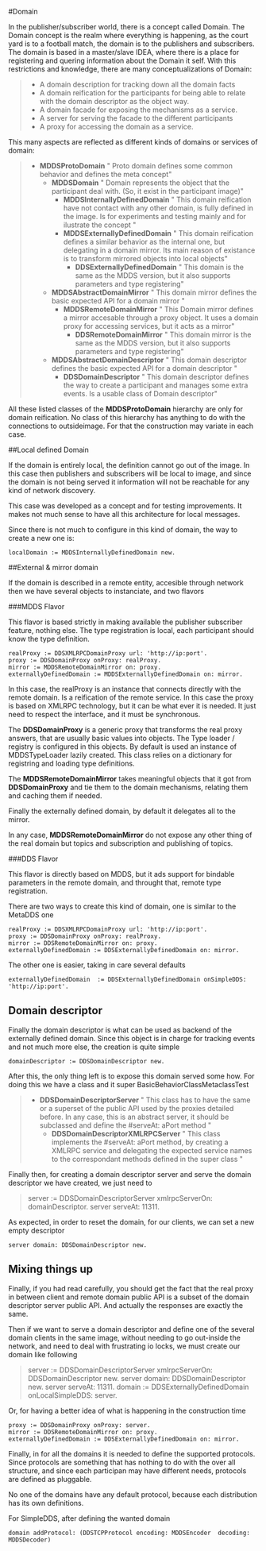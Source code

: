 #Domain

In the publisher/subscriber world, there is a concept called Domain. The Domain concept is the realm where everything is happening, as the court yard is to a football match, the domain is to the publishers and subscribers.
    The domain is based in a master/slave IDEA, where there is a place for registering and quering information about the Domain it self. 
     With this restrictions and knowledge, there are many conceptualizations of Domain:
 
  > * A domain description for tracking down all the domain facts
  > * A domain reification for the participants for being able to relate with the domain descriptor as the object way.
  > * A domain facade for exposing the mechanisms as a service.
  > * A server for serving the facade to the different participants
  > * A proxy for accessing the domain as a service.
        
    

  This many aspects are reflected as different kinds of domains or services of domain: 
  
  > * **MDDSProtoDomain**
        " Proto domain defines some common behavior and defines the meta concept"
  >     * **MDDSDomain**
        " Domain represents the object that the participant deal with. (So, it exist in the participant image)"
  >         * **MDDSInternallyDefinedDomain**
        " This domain reification have not contact with any other domain, is fully defined in the image. Is for experiments and testing mainly and for ilustrate the concept "
  >         * **MDDSExternallyDefinedDomain**
        " This domain reification defines a similar behavior as the internal one, but delegating in a domain mirror. Its main reason of existance is to transform mirrored objects into local objects"
  >             * **DDSExternallyDefinedDomain**
        " This domain is the same as the MDDS version, but it also supports parameters and type registering"
  >     * **MDDSAbstractDomainMirror**
            " This domain mirror defines the basic expected API for a domain mirror "
  >         * **MDDSRemoteDomainMirror**
            " This Domain mirror defines a mirror accesable through a proxy object. It uses a domain proxy for accessing services, but it acts as a mirror"
  >             * **DDSRemoteDomainMirror**
            " This domain mirror is the same as the MDDS version, but it also supports parameters and type registering"
  >     * **MDDSAbstractDomainDescriptor**
            " This domain descriptor defines the basic expected API for a domain descriptor "
  >         * **DDSDomainDescriptor**
            " This domain descriptor defines the way to create a participant and manages some extra events. Is a usable class of Domain descriptor"
        

   All these listed classes of the **MDDSProtoDomain** hierarchy are only for domain reification. No class of this hierarchy has anything to do with the connections to outsideimage.  For that the construction may variate in each case. 
    
##Local defined Domain
    
   If the domain is entirely local, the definition cannot go out of the image. In this case then publishers and subscribers will be local to image, and since the domain is not being served it information will not be reachable for any kind of network discovery. 
    
   This case was developed as a concept and for testing improvements. It makes not much sense to have all this architecture for local messages.

  Since there is not much to configure in this kind of domain, the way to create a new one is: 
    
    
    localDomain := MDDSInternallyDefinedDomain new.
    
##External & mirror domain         
    
   If the domain is described in a remote entity, accesible through network then we have several objects to instanciate, and two flavors
    
###MDDS Flavor
    
   This flavor is based strictly in making available the publisher subscriber  feature, nothing else.  The type registration is local, each participant should know the type definition.
        
        
    realProxy := DDSXMLRPCDomainProxy url: 'http://ip:port'.
    proxy := DDSDomainProxy onProxy: realProxy.
    mirror := MDDSRemoteDomainMirror on: proxy.
    externallyDefinedDomain := MDDSExternallyDefinedDomain on: mirror.
    
    
  In this case, the realProxy is an instance that connects directly with the remote domain. Is a reification of the remote service. In this case the proxy is based on XMLRPC technology, but it can be what ever it is needed. It just need to respect the interface, and it must be synchronous.
    
  The **DDSDomainProxy** is a generic proxy that transforms the real proxy answers, that are usually basic values into objects.  The Type loader / registry is configured in this objects. By default is used an instance of MDDSTypeLoader lazily created. This class relies on a dictionary for registring and loading type definitions.
    
    
  The **MDDSRemoteDomainMirror** takes meaningful objects that it got from **DDSDomainProxy** and tie them to the domain mechanisms, relating them and caching them if needed. 
    
   Finally the externally defined domain, by default it delegates all to the mirror. 
    
   In any case, **MDDSRemoteDomainMirror** do not expose any other thing of the real domain but topics and subscription and publishing of topics.
    
    
    
###DDS Flavor
    
   This flavor is directly based on MDDS, but it ads support for bindable parameters in the remote domain, and throught that, remote type registration.
    
  There are two ways to create this kind of domain, one is similar to the MetaDDS one
    
    realProxy := DDSXMLRPCDomainProxy url: 'http://ip:port'.
    proxy := DDSDomainProxy onProxy: realProxy.
    mirror := DDSRemoteDomainMirror on: proxy.
    externallyDefinedDomain := DDSExternallyDefinedDomain on: mirror.
        
    
  The other one is easier, taking in care several defaults


    externallyDefinedDomain  := DDSExternallyDefinedDomain onSimpleDDS: 'http://ip:port'.

## Domain descriptor

   Finally the domain descriptor is what can be used as backend of the externally defined domain. 
    Since this object is in charge for tracking events and not much more else, the creation is quite simple
    
    domainDescriptor := DDSDomainDescriptor new.
    
   After this, the only thing left is to expose this domain    served some how. For doing this we have a class and it super BasicBehaviorClassMetaclassTest 
    
  > * **DDSDomainDescriptorServer**
    " This class has to have the same or a superset of the public API used by the proxies detailed before. In any case, this is an abstract server, it should be subclassed and define the #serveAt: aPort  method "
  >     * **DDSDomainDescriptorXMLRPCServer**
     " This class implements the #serveAt: aPort method, by creating a XMLRPC service and delegating the expected service names to the correspondant methods defined in the super class  "


   Finally then, for creating a domain descriptor server and serve the domain descriptor we have created, we just need to 
    
   > server := DDSDomainDescriptorServer xmlrpcServerOn: domainDescriptor.
    server serveAt: 11311.
    
    
   As expected, in order to reset the domain, for our clients, we can set a new empty descriptor
    
    server domain: DDSDomainDescriptor new.

    
## Mixing things up

   Finally, if you had read carefully, you should get the fact that the  real proxy in between client and remote domain public API is a subset of the  domain descriptor server public API. And actually the responses are exactly the same. 
    
   Then if we want to serve a domain descriptor and define one of the several domain clients in the same image, without needing to go out-inside the network, and need to deal with frustrating io locks, we must create our domain like following
    
   > server := DDSDomainDescriptorServer xmlrpcServerOn: DDSDomainDescriptor new.
    server domain: DDSDomainDescriptor new.
    server serveAt: 11311. 
    domain := DDSExternallyDefinedDomain onLocalSimpleDDS: server.
    
    
   Or, for having a better idea of what is happening in the construction time
    
    proxy := DDSDomainProxy onProxy: server.
    mirror := DDSRemoteDomainMirror on: proxy.
    externallyDefinedDomain := DDSExternallyDefinedDomain on: mirror.
    
    
    
   Finally, in for all the domains it is needed to define the supported protocols. Since protocols are something that has nothing to do with the over all structure, and since each participan may have different needs, protocols are defined as pluggable.
    
   No one of the domains have any default protocol, because each distribution has its own definitions. 
       
   For SimpleDDS, after defining the wanted domain
    
    domain addProtocol: (DDSTCPProtocol encoding: MDDSEncoder  decoding: MDDSDecoder)
  